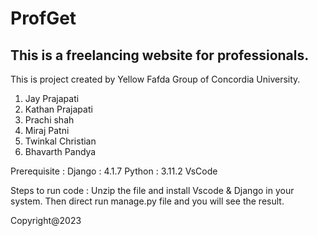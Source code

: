 # ProfGet
This is a freelancing website for professionals.
------------------------------------------------
This is project created by Yellow Fafda Group of Concordia University.

1. Jay Prajapati
2. Kathan Prajapati
3. Prachi shah
4. Miraj Patni
5. Twinkal Christian
6. Bhavarth Pandya

Prerequisite : Django : 4.1.7
              Python : 3.11.2
              VsCode 
            
Steps to run code : Unzip the file and install Vscode & Django in your system. Then direct run manage.py file and you will see the result.

Copyright@2023
